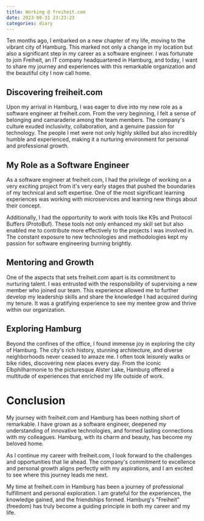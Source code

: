 ```yaml
---
title: Working @ freiheit.com
date: 2023-08-31 23:23:23
categories: diary
---
```


Ten months ago, I embarked on a new chapter of my life, moving to the vibrant city of Hamburg. This marked not only a change in my location but also a significant step in my career as a software engineer. I was fortunate to join Freiheit, an IT company headquartered in Hamburg, and today, I want to share my journey and experiences with this remarkable organization and the beautiful city I now call home.

<!--more-->

## Discovering freiheit.com

Upon my arrival in Hamburg, I was eager to dive into my new role as a software engineer at freiheit.com. From the very beginning, I felt a sense of belonging and camaraderie among the team members. The company's culture exuded inclusivity, collaboration, and a genuine passion for technology. The people I met were not only highly skilled but also incredibly humble and experienced, making it a nurturing environment for personal and professional growth.

## My Role as a Software Engineer

As a software engineer at freiheit.com, I had the privilege of working on a very exciting project from it's very early stages that pushed the boundaries of my technical and soft expertise. One of the most significant learning experiences was working with microservices and learning new things about their concept.

Additionally, I had the opportunity to work with tools like K9s and Protocol Buffers (ProtoBuf). These tools not only enhanced my skill set but also enabled me to contribute more effectively to the projects I was involved in. The constant exposure to new technologies and methodologies kept my passion for software engineering burning brightly.

## Mentoring and Growth

One of the aspects that sets freiheit.com apart is its commitment to nurturing talent. I was entrusted with the responsibility of supervising a new member who joined our team. This experience allowed me to further develop my leadership skills and share the knowledge I had acquired during my tenure. It was a gratifying experience to see my mentee grow and thrive within our organization.

## Exploring Hamburg

Beyond the confines of the office, I found immense joy in exploring the city of Hamburg. The city's rich history, stunning architecture, and diverse neighborhoods never ceased to amaze me. I often took leisurely walks or bike rides, discovering new places every day. From the iconic Elbphilharmonie to the picturesque Alster Lake, Hamburg offered a multitude of experiences that enriched my life outside of work.

# Conclusion

My journey with freiheit.com and Hamburg has been nothing short of remarkable. I have grown as a software engineer, deepened my understanding of innovative technologies, and formed lasting connections with my colleagues. Hamburg, with its charm and beauty, has become my beloved home.

As I continue my career with freiheit.com, I look forward to the challenges and opportunities that lie ahead. The company's commitment to excellence and personal growth aligns perfectly with my aspirations, and I am excited to see where this journey leads me next.

My time at freiheit.com in Hamburg has been a journey of professional fulfillment and personal exploration. I am grateful for the experiences, the knowledge gained, and the friendships formed. Hamburg's "Freiheit" (freedom) has truly become a guiding principle in both my career and my life.